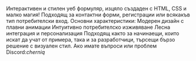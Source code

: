 Интерактивен и стилен уеб формуляр, изцяло създаден с HTML, CSS и малко магия! Подходящ за контактни форми, регистрации или всякакъв тип потребителски вход.
Основни характеристики: 
Модерен дизайн с плавни анимации
Интуитивно потребителско изживяване
Лесна интеграция и персонализация
Подходящ както за начинаещи, които искат да учат от примера, така и за разработчици, търсещи бързо решение с визуален стил.
Ако имате въпроси или проблем Discord:_cherniq_
